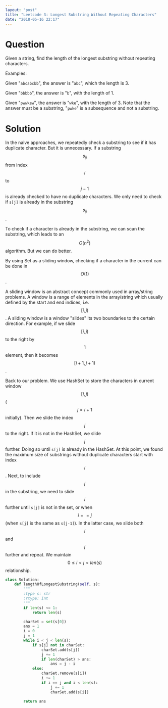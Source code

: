 ```yaml
---
layout: "post"
title: "Leetcode 3: Longest Substring Without Repeating Characters"
date: "2018-05-16 22:17"
---
```


# Question
Given a string, find the length of the longest substring without repeating characters.

Examples:

Given "`abcabcbb`", the answer is "`abc`", which the length is 3.

Given "`bbbbb`", the answer is "`b`", with the length of 1.

Given "`pwwkew`", the answer is "`wke`", with the length of 3. Note that the answer must be a substring, "`pwke`" is a subsequence and not a substring.

# Solution

In the naive approaches, we repeatedly check a substring to see if it has duplicate character. But it is unnecessary. If a substring $$s_{ij}$$ from index $$i$$ to $$j - 1$$ is already checked to have no duplicate characters. We only need to check if `s[j]` is already in the substring $$s_{ij}$$.

To check if a character is already in the substring, we can scan the substring, which leads to an $$O(n^2)$$ algorithm. But we can do better.

By using Set as a sliding window, checking if a character in the current can be done in $$O(1)$$.

A sliding window is an abstract concept commonly used in array/string problems. A window is a range of elements in the array/string which usually defined by the start and end indices, i.e. $$[i, j)$$. A sliding window is a window "slides" its two boundaries to the certain direction. For example, if we slide $$[i, j)$$ to the right by $$1$$ element, then it becomes $$[i+1, j+1)$$.

Back to our problem. We use HashSet to store the characters in current window $$[i, j)$$ ($$j = i + 1$$ initially). Then we slide the index $$j$$ to the right. If it is not in the HashSet, we slide $$j$$ further. Doing so until `s[j]` is already in the HashSet. At this point, we found the maximum size of substrings without duplicate characters start with index $$i$$. Next, to include $$j$$ in the substring, we need to slide $$i$$ further until `s[j]` is not in the set, or when $$i == j$$ (when `s[j]` is the same as `s[j-1]`). In the latter case, we slide both $$i$$ and $$j$$ further and repeat. We maintain $$ 0 \leq i \lt j \lt len(s)$$ relationship. 

```python
class Solution:
    def lengthOfLongestSubstring(self, s):
        """
        :type s: str
        :rtype: int
        """
        if len(s) <= 1:
            return len(s)

        charSet = set(s[0])
        ans = 1
        i = 0
        j = 1
        while i < j < len(s):
            if s[j] not in charSet:
                charSet.add(s[j])
                j += 1
                if len(charSet) > ans:
                    ans = j - i
            else:
                charSet.remove(s[i])
                i += 1
                if i == j and i < len(s):
                    j += 1
                    charSet.add(s[i])

        return ans
```
